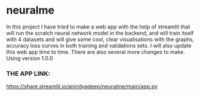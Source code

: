 # neuralme

In this project I have tried to make a web app with the help of streamlit that will run the scratch neural network model in the backend, and will train itself with 4 datasets and will give some cool, clear visualisations with the graphs, accuracy loss curves in both training and validations sets. I will also update this web app time to time. There are also several more changes to make. Using version 1.0.0

### THE APP LINK:

https://share.streamlit.io/anindyadeep/neuralme/main/app.py
